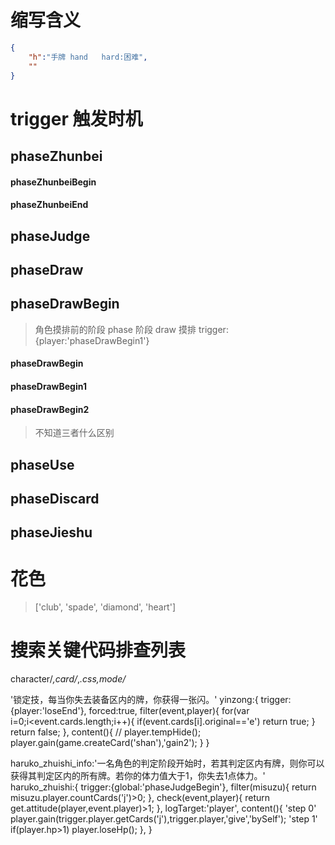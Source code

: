 # 缩写含义
```json
{
	"h":"手牌 hand   hard:困难",
	""
}

```



# trigger 触发时机
## phaseZhunbei

#### phaseZhunbeiBegin

#### phaseZhunbeiEnd

## phaseJudge

## phaseDraw


## phaseDrawBegin
> 角色摸排前的阶段
phase 阶段
draw 摸排
trigger:{player:'phaseDrawBegin1'}
#### phaseDrawBegin
#### phaseDrawBegin1 
#### phaseDrawBegin2
> 不知道三者什么区别

## phaseUse

## phaseDiscard


## phaseJieshu




# 花色
> ['club', 'spade', 'diamond', 'heart']




# 搜索关键代码排查列表
character/*,card/*,*.css,mode/*

'锁定技，每当你失去装备区内的牌，你获得一张闪。'
yinzong:{
				trigger:{player:'loseEnd'},
				forced:true,
				filter(event,player){
					for(var i=0;i<event.cards.length;i++){
						if(event.cards[i].original=='e') return true;
					}
					return false;
				},
				content(){
					// player.tempHide();
					player.gain(game.createCard('shan'),'gain2');
				}
			}

haruko_zhuishi_info:'一名角色的判定阶段开始时，若其判定区内有牌，则你可以获得其判定区内的所有牌。若你的体力值大于1，你失去1点体力。'
            haruko_zhuishi:{
				trigger:{global:'phaseJudgeBegin'},
				filter(misuzu){
					return misuzu.player.countCards('j')>0;
				},
				check(event,player){
					return get.attitude(player,event.player)>1;
				},
				logTarget:'player',
				content(){
					'step 0'
					player.gain(trigger.player.getCards('j'),trigger.player,'give','bySelf');
					'step 1'
					if(player.hp>1) player.loseHp();
				},
			}